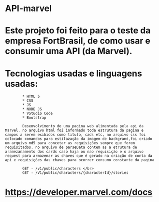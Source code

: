 # API-marvel
# Este projeto foi feito para o teste da empresa FortBrasil, de como usar e consumir uma API (da Marvel).
#
#  Tecnologias usadas e linguagens usadas:
			* HTML 5
			* CSS
			* JS
			* NODE JS
			* VStudio Code
			* Bootstrap

			Desenvolvimento de uma pagina web alimentada pela api da Marvel, no arquivo html foi informado toda estrutura da pagina e campos a serem exibidos como titulo, cads etc, no arquivo css foi colocado comandos para estilazação da imagem de backgrand,foi criado um arquivo md5 para concetar as requisições sempre que forem requisitados, no arquivo de parseData contem as a etrutura de aramezanamento dos cards caso haja ou nao requisição e o arquivo request para armazenar as chaves que é gerado na criação de conta da api e requisições das chaves para ocorrer consumo constante da pagina

			GET - /v1/public/characters </br>
			GET - /V1/public/characters/{characterId}/stories
# https://developer.marvel.com/docs
